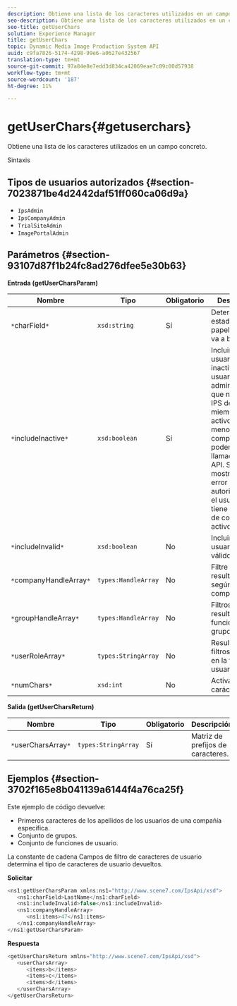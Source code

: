 ```yaml
---
description: Obtiene una lista de los caracteres utilizados en un campo concreto.
seo-description: Obtiene una lista de los caracteres utilizados en un campo concreto.
seo-title: getUserChars
solution: Experience Manager
title: getUserChars
topic: Dynamic Media Image Production System API
uuid: c9fa7826-5174-4298-99e6-a0627e432567
translation-type: tm+mt
source-git-commit: 97a84e8e7edd3d834ca42069eae7c09c00d57938
workflow-type: tm+mt
source-wordcount: '187'
ht-degree: 11%

---
```



# getUserChars{#getuserchars}

Obtiene una lista de los caracteres utilizados en un campo concreto.

Sintaxis

## Tipos de usuarios autorizados {#section-7023871be4d2442daf51ff060ca06d9a}

* `IpsAdmin`
* `IpsCompanyAdmin`
* `TrialSiteAdmin`
* `ImagePortalAdmin`

## Parámetros {#section-93107d87f1b24fc8ad276dfee5e30b63}

**Entrada (getUserCharsParam)**

| Nombre | Tipo | Obligatorio | Descripción |
|---|---|---|---|
| `*`charField`*` | `xsd:string` | Sí | Determina el estado de la papelera que se va a buscar. |
| `*`includeInactive`*` | `xsd:boolean` | Sí | Incluir o excluir usuarios inactivos. Los usuarios administradores que no sean de IPS deben ser miembros activos de al menos una compañía para poder realizar llamadas de API. Se mostrará un error de autorización si el usuario no tiene miembros de compañía activos. |
| `*`includeInvalid`*` | `xsd:boolean` | No | Incluir o excluir usuarios no válidos. |
| `*`companyHandleArray`*` | `types:HandleArray` | No | Filtre los resultados según la compañía. |
| `*`groupHandleArray`*` | `types:HandleArray` | No | Filtros los resultados en función de los grupos. |
| `*`userRoleArray`*` | `types:StringArray` | No | Resultados de filtros basados en la función de usuario. |
| `*`numChars`*` | `xsd:int` | No | Activar >1 carácter. |

**Salida (getUserCharsReturn)**

| Nombre | Tipo | Obligatorio | Descripción |
|---|---|---|---|
| `*`userCharsArray`*` | `types:StringArray` | Sí | Matriz de prefijos de caracteres. |

## Ejemplos {#section-3702f165e8b041139a6144f4a76ca25f}

Este ejemplo de código devuelve:

* Primeros caracteres de los apellidos de los usuarios de una compañía específica.
* Conjunto de grupos.
* Conjunto de funciones de usuario.

La constante de cadena Campos de filtro de caracteres de usuario determina el tipo de caracteres de usuario devueltos.

**Solicitar**

```java
<ns1:getUserCharsParam xmlns:ns1="http://www.scene7.com/IpsApi/xsd">
   <ns1:charField>LastName</ns1:charField>
   <ns1:includeInvalid>false</ns1:includeInvalid>
   <ns1:companyHandleArray>
      <ns1:items>47</ns1:items>
   </ns1:companyHandleArray>
</ns1:getUserCharsParam>
```

**Respuesta**

```java
<getUserCharsReturn xmlns="http://www.scene7.com/IpsApi/xsd">
   <userCharsArray>
      <items>b</items>
      <items>c</items>
      <items>d</items>
   </userCharsArray>
</getUserCharsReturn>
```


